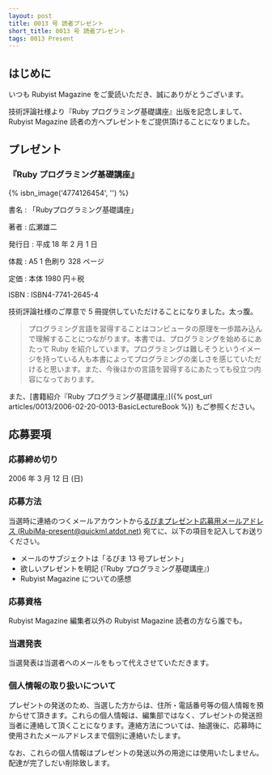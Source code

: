 ```yaml
---
layout: post
title: 0013 号 読者プレゼント
short_title: 0013 号 読者プレゼント
tags: 0013 Present
---
```



## はじめに

いつも Rubyist Magazine をご愛読いただき、誠にありがとうございます。

技術評論社様より『Ruby プログラミング基礎講座』出版を記念しまして、Rubyist Magazine 読者の方へプレゼントをご提供頂けることになりました。

## プレゼント

### 『Ruby プログラミング基礎講座』
{% isbn_image('4774126454', '') %}

書名
: 「Rubyプログラミング基礎講座」

著者
:  広瀬雄二

発行日
:  平成 18 年 2 月 1 日

体裁
: A5 1 色刷り 328 ページ

定価
: 本体 1980 円＋税

ISBN
:  ISBN4-7741-2645-4

技術評論社様のご厚意で 5 冊提供していただけることになりました。太っ腹。

> プログラミング言語を習得することはコンピュータの原理を一歩踏み込んで理解することにつながります。本書では、プログラミングを始めるにあたって Ruby を紹介しています。プログラミングは難しそうというイメージを持っている人も本書によってプログラミングの楽しさを感じていただけると思います。また、今後ほかの言語を習得するにあたっても役立つ内容になっております。


また、[書籍紹介『Ruby プログラミング基礎講座』]({% post_url articles/0013/2006-02-20-0013-BasicLectureBook %}) もご参照ください。

## 応募要項

### 応募締め切り

2006 年 3 月 12 日 (日)

### 応募方法

当選時に連絡のつくメールアカウントから[るびまプレゼント応募用メールアドレス (RubiMa-present@quickml.atdot.net)](mailto:RubiMa-present@quickml.atdot.net) 宛てに、以下の項目を記入してお送りください。

* メールのサブジェクトは「るびま 13 号プレゼント」
* 欲しいプレゼントを明記 (『Ruby プログラミング基礎講座』)
* Rubyist Magazine についての感想


### 応募資格

Rubyist Magazine 編集者以外の Rubyist Magazine 読者の方なら誰でも。

### 当選発表

当選発表は当選者へのメールをもって代えさせていただきます。

### 個人情報の取り扱いについて

プレゼントの発送のため、当選した方からは、住所・電話番号等の個人情報を預からせて頂きます。これらの個人情報は、編集部ではなく、プレゼントの発送担当者に連絡して頂くことになります。連絡方法については、抽選後に、応募時に使用されたメールアドレスまで個別に連絡いたします。

なお、これらの個人情報はプレゼントの発送以外の用途には使用いたしません。配達が完了しだい削除致します。


